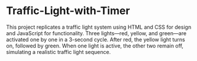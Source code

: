 # Traffic-Light-with-Timer
This project replicates a traffic light system using HTML and CSS for design and JavaScript for functionality. Three lights—red, yellow, and green—are activated one by one in a 3-second cycle. After red, the yellow light turns on, followed by green. When one light is active, the other two remain off, simulating a realistic traffic light sequence.
